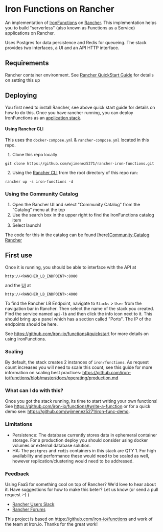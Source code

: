 # Iron Functions on Rancher
An implementation of [IronFunctions](https://github.com/iron-io/functions) on [Rancher](http://rancher.com). This implementation helps you to build "serverless" (also known as Functions as a Service) applications on Rancher.

Uses Postgres for data persistence and Redis for queueing. The stack provides two interfaces, a UI and an API HTTP interface.

## Requirements
Rancher container environment. See [Rancher QuickStart Guide](http://docs.rancher.com/rancher/v1.5/en/quick-start-guide/) for details on setting this up

## Deploying

You first need to install Rancher, see above quick start guide for details on how to do this. Once you have rancher running, you can deploy IronFunctions as an [application stack](http://rancher.com/docs/rancher/v1.6/en/cattle/stacks/).

#### Using Rancher CLI
This uses the `docker-compose.yml` & `rancher-compose.yml` located in this repo.

1. Clone this repo locally

```
git clone https://github.com/wjimenez5271/rancher-iron-functions.git
```

2. Using the [Rancher CLI](https://docs.rancher.com/rancher/v1.2/en/cli/) from the root directory of this repo run:

```
rancher up -s iron-functions -d
```


### Using the Community Catalog
1. Open the Rancher UI and select "Community Catalog" from the "Catalog" menu at the top
2. Use the search box in the upper right to find the IronFunctions catalog item
3. Select launch!

The code for this in the catalog can be found [here][Community Catalog](https://github.com/rancher/community-catalog/tree/master/templates/iron-functions)
[Rancher](http://rancher.com)


## First use

Once it is running, you should be able to interface with the API at

```
http://<RANCHER_LB_ENDPOINT>:8080
```

and the [UI](https://github.com/iron-io/functions-ui) at

```
http://<RANCHER_LB_ENDPOINT>:4000
```

To find the Rancher LB Endpoint, navigate to `Stacks` > `User` from the navigation bar in Rancher. Then select the name of the stack you created. Find the service named `api-lb` and then click the info icon next to it. This should bring up a panel which has a section called "Ports". The IP of the endpoints should be here.

See https://github.com/iron-io/functions#quickstart for more details on using IronFunctions.

### Scaling
By default, the stack creates 2 instances of `iron/functions`. As request count increases you will need to scale this count, see this guide for more information on scaling best practices: https://github.com/iron-io/functions/blob/master/docs/operating/production.md


### What can I do with this?
Once you got the stack running, its time to start writing your own functions! See https://github.com/iron-io/functions#write-a-function or for a quick demo see: https://github.com/wjimenez5271/iron-func-demo.

### Limitations
- Persistence: The database currently stores data in ephemeral container storage. For a production deploy you should consider using docker volumes or external database solution.
- HA: The `postgres` and `redis` containers in this stack are QTY 1. For high availability and performance these would need to be scaled as well, however replication/clustering would need to be addressed.

### Feedback

Using FaaS for something cool on top of Rancher? We'd love to hear about it. Have suggestions for how to make this beter? Let us know (or send a pull request :-) )

- [Rancher Users Slack](https://slack.rancher.io/)
- [Rancher Forums](https://forums.rancher.com/)


This project is based on https://github.com/iron-io/functions and work of the team at Iron.io. Thanks for the great work! 
